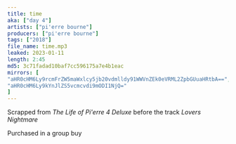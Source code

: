 ```yaml
---
title: time
aka: ["day 4"]
artists: ["pi'erre bourne"]
producers: ["pi'erre bourne"]
tags: ["2018"]
file_name: time.mp3
leaked: 2023-01-11
length: 2:45
md5: 3c71fadad10baf7cc596175a7e4b1eac
mirrors: [
"aHR0cHM6Ly9rcmFrZW5maWxlcy5jb20vdmlldy91WWVnZEk0eVRML2ZpbGUuaHRtbA==",
"aHR0cHM6Ly9kYnJlZS5vcmcvdi9mODI1NjQ="
]
---
```

Scrapped from *The Life of Pi'erre 4 Deluxe* before the track *Lovers Nightmare*

Purchased in a group buy
